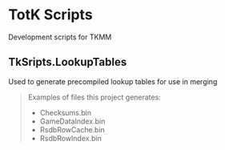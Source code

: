 # **T**ot**K** **Scripts**

Development scripts for TKMM

## TkSripts.LookupTables

Used to generate precompiled lookup tables for use in merging

> Examples of files this project generates:
> 
> - Checksums.bin
> - GameDataIndex.bin
> - RsdbRowCache.bin
> - RsdbRowIndex.bin